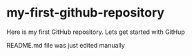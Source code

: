 # my-first-github-repository
Here is my first GitHub repository. Lets get started with GitHup

README.md file was just edited manually
